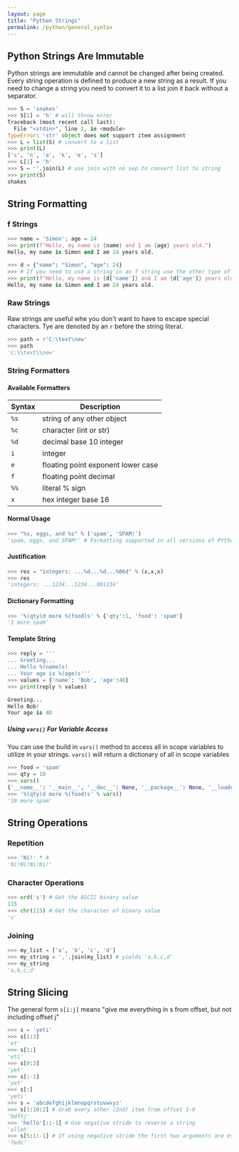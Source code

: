```yaml
---
layout: page
title: "Python Strings"
permalink: /python/general_syntax
---
```


[comment]: <> (TODO: Need to break up this section as well as do a read pass and clean up any missing info.)

## Python Strings Are Immutable

Python strings are immutable and cannot be changed after being created. Every string operation is defined to produce a new string as a result.  If you need to change a string you need to convert it to a list join it back without a separator.

```python
>>> S = 'snakes'
>>> S[1] = 'h' # will throw error
Traceback (most recent call last):
  File "<stdin>", line 1, in <module>
TypeError: 'str' object does not support item assignment
>>> L = list(S) # convert to a list
>>> print(L)
['s', 'n', 'a', 'k', 'e', 's']
>>> L[1] = 'h'
>>> S = ''.join(L) # use join with no sep to convert list to string
>>> print(S)
shakes
```

## String Formatting

### f Strings

```python
>>> name = 'Simon'; age = 24
>>> print(f"Hello, my name is {name} and I am {age} years old.")
Hello, my name is Simon and I am 24 years old.

>>> d = {"name": "Simon", "age": 24}
>>> # If you need to use a string in an f string use the other type of quote (single or double)
>>> print(f"Hello, my name is {d['name']} and I am {d['age']} years old.")
Hello, my name is Simon and I am 24 years old.
```

### Raw Strings

Raw strings are useful whe you don't want to have to escape special characters.  Tye are denoted by an `r` before the string literal.

```python
>>> path = r'C:\text\new'
>>> path
'C:\\text\\new'
```

### String Formatters

#### Available Formatters

| Syntax | Description |
| ------ | ----------- |
| `%s` | string of any other object |
| `%c` | character (int or str) |
| `%d`| decimal base 10 integer |
| `i` | integer |
| `e` | floating point exponent lower case |
| `f` | floating point decimal |
| `%%` | literal % sign |
| `x` | hex integer base 16 |

#### Normal Usage

```python
>>> "%s, eggs, and %s" % ('spam', 'SPAM!')
'spam, eggs, and SPAM!' # Formatting supported in all versions of PYthon
```

#### Justification

```python
>>> res = "integers: ...%d...%d...%06d" % (x,x,x) 
>>> res
'integers: ...1234...1234...001234'
```

#### Dictionary Formatting

```python
>>> '%(qty)d more %(food)s' % {'qty':1, 'food': 'spam'}
'1 more spam'
```

#### Template String
```python
>>> reply = '''
... Greeting...
... Hello %(name)s!
... Your age is %(age)s'''
>>> values = {'name': 'Bob', 'age':40}
>>> print(reply % values)

Greeting...
Hello Bob!
Your age is 40
```

##### Using `vars()` For Variable Access

You can use the build in `vars()` method to access all in scope variables to utilize in your strings.  `vars()` will return a dictionary of all in scope variables

```python
>>> food = 'spam'
>>> qty = 10
>>> vars()
{'__name__': '__main__', '__doc__': None, '__package__': None, '__loader__': <class '_frozen_importlib.BuiltinImporter'>, '__spec__': None, '__annotations__': {}, '__builtins__': <module 'builtins' (built-in)>, 'food': 'spam', 'qty': 10}
>>> '%(qty)d more %(food)s' % vars()
'10 more spam'
```

## String Operations

### Repetition

```python
>>> 'Ni!' * 4
'Ni!Ni!Ni!Ni!'
```

### Character Operations

```python
>>> ord('s') # Get the ASCII binary value
115
>>> chr(115) # Get the character of binary value
's'
```

### Joining

```python
>>> my_list = ['a', 'b', 'c', 'd']
>>> my_string = ','.join(my_list) # yields 'a,b,c,d'
>>> my_string
'a,b,c,d'
```

## String Slicing

The general form `s[i:j]` means "give me everything in s from offset, but not including offset j"

```python
>>> s = 'yeti'
>>> s[1:3]
'et'
>>> s[1:]
'eti'
>>> s[0:3]
'yet'
>>> s[:-1]
'yet'
>>> s[:]
'yeti'
>>> s = 'abcdefghijklmnopqrstuvwxyz'
>>> s[1:10:2] # Grab every other (2nd) item from offset 1-9
'bdfhj'
>>> 'hello'[::-1] # Use negative stride to reverse a string
'olleh'
>>> s[5:1:-1] # If using negative stride the first two arguments are essentially reversed
'fedc'
```